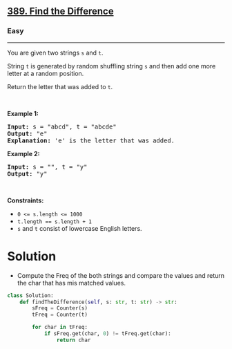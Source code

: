 <h2><a href="https://leetcode.com/problems/find-the-difference">389. Find the Difference</a></h2><h3>Easy</h3><hr><p>You are given two strings <code>s</code> and <code>t</code>.</p>

<p>String <code>t</code> is generated by random shuffling string <code>s</code> and then add one more letter at a random position.</p>

<p>Return the letter that was added to <code>t</code>.</p>

<p>&nbsp;</p>
<p><strong class="example">Example 1:</strong></p>

<pre>
<strong>Input:</strong> s = &quot;abcd&quot;, t = &quot;abcde&quot;
<strong>Output:</strong> &quot;e&quot;
<strong>Explanation:</strong> &#39;e&#39; is the letter that was added.
</pre>

<p><strong class="example">Example 2:</strong></p>

<pre>
<strong>Input:</strong> s = &quot;&quot;, t = &quot;y&quot;
<strong>Output:</strong> &quot;y&quot;
</pre>

<p>&nbsp;</p>
<p><strong>Constraints:</strong></p>

<ul>
	<li><code>0 &lt;= s.length &lt;= 1000</code></li>
	<li><code>t.length == s.length + 1</code></li>
	<li><code>s</code> and <code>t</code> consist of lowercase English letters.</li>
</ul>


# Solution 
* Compute the Freq of the both strings and compare the values and return the char that has mis matched values.

```python
class Solution:
    def findTheDifference(self, s: str, t: str) -> str:
        sFreq = Counter(s)
        tFreq = Counter(t)

        for char in tFreq:
            if sFreq.get(char, 0) != tFreq.get(char):
                return char
```
